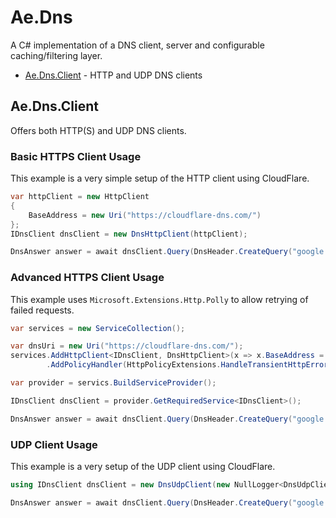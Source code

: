 # Ae.Dns
A C# implementation of a DNS client, server and configurable caching/filtering layer.
* [Ae.Dns.Client](#Ae.Dns.Client) - HTTP and UDP DNS clients

## Ae.Dns.Client
Offers both HTTP(S) and UDP DNS clients.
### Basic HTTPS Client Usage
This example is a very simple setup of the HTTP client using CloudFlare.
```csharp
var httpClient = new HttpClient
{
    BaseAddress = new Uri("https://cloudflare-dns.com/")
};
IDnsClient dnsClient = new DnsHttpClient(httpClient);

DnsAnswer answer = await dnsClient.Query(DnsHeader.CreateQuery("google.com"), CancellationToken.None);
```
### Advanced HTTPS Client Usage
This example uses `Microsoft.Extensions.Http.Polly` to allow retrying of failed requests.
```csharp
var services = new ServiceCollection();

var dnsUri = new Uri("https://cloudflare-dns.com/");
services.AddHttpClient<IDnsClient, DnsHttpClient>(x => x.BaseAddress = dnsUri)
        .AddPolicyHandler(HttpPolicyExtensions.HandleTransientHttpError());

var provider = servics.BuildServiceProvider();

IDnsClient dnsClient = provider.GetRequiredService<IDnsClient>();

DnsAnswer answer = await dnsClient.Query(DnsHeader.CreateQuery("google.com"), CancellationToken.None);
```
### UDP Client Usage
This example is a very setup of the UDP client using CloudFlare.
```csharp
using IDnsClient dnsClient = new DnsUdpClient(new NullLogger<DnsUdpClient>(), IPAddress.Parse("1.1.1.1"));

DnsAnswer answer = await dnsClient.Query(DnsHeader.CreateQuery("google.com"), CancellationToken.None);
```